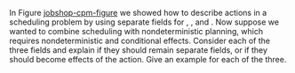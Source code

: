 

In Figure <a class="insideBookFigRef" target="_blank" href="https://aimacode.github.io/aima-exercises/figures/jobshop-cpm-figure.png">jobshop-cpm-figure</a> we showed how to describe
actions in a scheduling problem by using separate fields for , , and .
Now suppose we wanted to combine scheduling with nondeterministic
planning, which requires nondeterministic and conditional effects.
Consider each of the three fields and explain if they should remain
separate fields, or if they should become effects of the action. Give an
example for each of the three.
